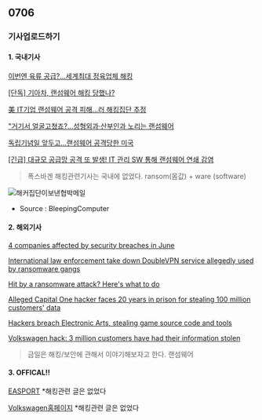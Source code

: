 ## 0706
### 기사업로드하기
#### 1. 국내기사

[이번엔 육류 공급?…세계최대 정육업체 해킹](https://atlantak.com/%EC%9D%B4%EB%B2%88%EC%97%94-%EC%9C%A1%EB%A5%98-%EA%B3%B5%EA%B8%89-%EC%84%B8%EA%B3%84%EC%B5%9C%EB%8C%80-%EC%A0%95%EC%9C%A1%EC%97%85%EC%B2%B4-%ED%95%B4%ED%82%B9/)

[[단독] 기아차, 랜섬웨어 해킹 당했나?](https://atlantak.com/%EB%8B%A8%EB%8F%85-%EA%B8%B0%EC%95%84%EC%B0%A8-%EB%9E%9C%EC%84%AC%EC%9B%A8%EC%96%B4-%ED%95%B4%ED%82%B9-%EB%8B%B9%ED%96%88%EB%82%98/)

[美 IT기업 랜섬웨어 공격 피해…러 해킹집단 추정](https://zdnet.co.kr/view/?no=20210704092116)

["거기서 얼굴고쳤죠?...성형외과·산부인과 노리는 랜섬웨어](https://news.mt.co.kr/mtview.php?no=2021070514180944435)

[독립기념일 앞두고…랜섬웨어 공격당한 미국](https://www.mk.co.kr/news/world/view/2021/07/645184/)

[[긴급] 대규모 공급망 공격 또 발생! IT 관리 SW 통해 랜섬웨어 연쇄 감염](https://www.boannews.com/media/view.asp?idx=98819)

> 폭스바겐 해킹관련기사는 국내에 없었다. ransom(몸값) + ware (software)

![해커집단이보낸협박메일](https://atlantak.com/wp-content/uploads/2021/02/kia-ransom-note.jpg)
* Source : BleepingComputer

#### 2. 해외기사

[4 companies affected by security breaches in June](https://edition.cnn.com/2021/06/26/tech/cyberattacks-security-breaches-june/index.html)

[International law enforcement take down DoubleVPN service allegedly used by ransomware gangs](https://edition.cnn.com/2021/06/30/tech/doublevpn-law-enforcement/index.html)

[Hit by a ransomware attack? Here's what to do](https://edition.cnn.com/2021/06/05/tech/ransomware-cyber-insurance-what-to-do/index.html)

[Alleged Capital One hacker faces 20 years in prison for stealing 100 million customers' data](https://edition.cnn.com/2021/06/30/tech/capital-one-hacker-new-charges/index.html)

[Hackers breach Electronic Arts, stealing game source code and tools](https://edition.cnn.com/2021/06/10/tech/electronic-arts-hack/index.html)

[Volkswagen hack: 3 million customers have had their information stolen](https://edition.cnn.com/2021/06/11/cars/vw-audi-hack-customer-information/index.html)

> 금일은 해킹/보안에 관해서 이야기해보자고 한다. 랜섬웨어

#### 3. OFFICAL!!

[EASPORT](https://www.ea.com/news)
*해킹관련 글은 없었다

[Volkswagen홈페이지](https://www.volkswagenag.com/de.html)
*해킹관련 글은 없었다
